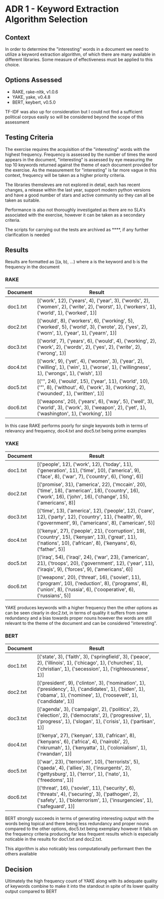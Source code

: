 # ADR 1 - Keyword Extraction Algorithm Selection

## Context

In order to determine the "interesting" words in a document we need to utilize a keyword extraction algorithm, of which there are many available in different libraries. Some measure of effectiveness must be applied to this choice.

## Options Assessed
* RAKE,  rake-nltk, v1.0.6
* YAKE, yake, v0.4.8
* BERT, keybert, v0.5.0

TF-IDF was also up for consideration but I could not find a sufficient political corpus easily so will be considered beyond the scope of this assessment

## Testing Criteria

The exercise requires the acquisition of the "interesting" words with the highest frequency. Frequency is assessed by the number of times the word appears in the document, "interesting" is assessed by eye measuring the top 10 keywords returned against the theme of each document provided for the exercise. As the measurement for "interesting" is far more vague in this context, frequency will be taken as a higher priority criteria.

The libraries themsleves are not explored in detail, each has recent changes, a release within the last year, support modern python versions and have a good number of stars and active community so they can all be taken as suitable.

Performance is also not thoroughly investigated as there are no SLA's associated with the exercise, however it can be taken as a secondary criteria.

The scripts for carrying out the tests are archived as ****, if any further clarification is needed

## Results

Results are formatted as [(a, b), ...) where a is the keyword and b is the frequency in the document 

### RAKE

| Document    | Result      |
| ----------- | ----------- |
| doc1.txt    | [('work', 12), ('years', 4), ('year', 3), ('words', 2), ('women', 2), ('write', 2), ('worst', 1), ('workers', 1), ('world', 1), ('worked', 1)]       |
| doc2.txt    | [('would', 8), ('workers', 6), ('working', 5), ('worked', 5), ('world', 3), ('wrote', 2), ('yes', 2), ('worn', 1), ('year', 1), ('yearn', 1)]       |
| doc3.txt    | [('world', 7), ('years', 6), ('would', 4), ('working', 2), ('work', 2), ('words', 2), ('yes', 2), ('write', 2), ('wrong', 1)]       |
| doc4.txt    | [('work', 9), ('yet', 4), ('women', 3), ('year', 2), ('willing', 1), ('win', 1), ('worse', 1), ('willingness', 1), ('wrongs', 1), ('wish', 1)]      |
| doc5.txt    | [('’', 24), ('would', 15), ('year', 11), ('world', 10), ('”', 8), ('without', 4), ('work', 3), ('working', 2), ('wounded', 1), ('written', 1)]       |
| doc6.txt    | [('weapons', 20), ('years', 6), ('way', 5), ('well', 3), ('world', 3), ('work', 3), ('weapon', 2), ('yet', 1), ('washington', 1), ('working', 1)]      |

In this case RAKE performs poorly for single keywords both in terms of relevancy and frequency, doc4.txt and doc5.txt being prime examples

### YAKE

| Document    | Result |
| ----------- | ----------- |
| doc1.txt    | [('people', 12), ('work', 12), ('today', 11), ('generation', 11), ('time', 10), ('america', 9), ('face', 8), ('war', 7), ('country', 6), ('long', 6)]       |
| doc2.txt    | [('promise', 31), ('america', 22), ('mccain', 20), ('time', 18), ('american', 18), ('country', 16), ('work', 16), ('john', 16), ('change', 15), ('americans', 8)]        |
| doc3.txt    | [('time', 13), ('america', 12), ('people', 12), ('care', 12), ('party', 12), ('country', 11), ('health', 9), ('government', 9), ('americans', 8), ('american', 5)]     |
| doc4.txt    | [('kenya', 27), ('people', 21), ('corruption', 19), ('country', 15), ('kenyan', 13), ('great', 11), ('nations', 10), ('african', 8), ('kenyans', 6), ('father', 5)]        |
| doc5.txt    | [('iraq', 54), ('iraqi', 24), ('war', 23), ('american', 21), ('troops', 20), ('government', 12), ('year', 11), ('iraqis', 9), ('forces', 9), ('americans', 6)]       |
| doc6.txt    | [('weapons', 20), ('threat', 16), ('soviet', 11), ('program', 10), ('reduction', 8), ('programs', 8), ('union', 8), ('russia', 6), ('cooperative', 6), ('russians', 5)]        |

YAKE produces keywords with a higher frequency then the other options as can be seen clearly in doc2.txt, in terms of quality it suffers from some redundancy and a bias towards proper nouns however the words are still relevant to the theme of the document and can be considered "interesting".

### BERT

| Document    | Result |
| ----------- | ----------- |
| doc1.txt    | [('state', 3), ('faith', 3), ('springfield', 3), ('peace', 2), ('illinois', 1), ('chicago', 1), ('churches', 1), ('christian', 1), ('secession', 1), ('righteousness', 1)]       |
| doc2.txt    | [('president', 9), ('clinton', 3), ('nomination', 1), ('presidency', 1), ('candidates', 1), ('biden', 1), ('obama', 1), ('nominee', 1), ('roosevelt', 1), ('candidate', 1)]        |
| doc3.txt    | [('agenda', 3), ('campaign', 2), ('politics', 2), ('election', 2), ('democrats', 2), ('progressive', 1), ('progress', 1), ('slogan', 1), ('crisis', 1), ('partisan', 1)]       |
| doc4.txt    | [('kenya', 27), ('kenyan', 13), ('african', 8), ('kenyans', 6), ('africa', 4), ('nairobi', 2), ('nkrumah', 1), ('kenyatta', 1), ('colonialism', 1), ('rwandan', 1)]        |
| doc5.txt    | [('war', 23), ('terrorism', 10), ('terrorists', 5), ('qaeda', 4), ('allies', 3), ('insurgents', 2), ('gettysburg', 1), ('terror', 1), ('nato', 1), ('freedoms', 1)]       |
| doc6.txt    | [('threat', 16), ('soviet', 11), ('security', 6), ('threats', 4), ('securing', 3), ('pathogen', 2), ('safety', 1), ('bioterrorism', 1), ('insurgencies', 1), ('safeguard', 1)]        |

BERT strongly succeeds in terms of generating interesting output with the words being topical and there being less redundancy and proper nouns compared to the other options, doc5.txt being exemplary however it fails on the frequency criteria producing far less frequent results which is especially noticable in the results for doc1.txt and doc2.txt.

This algorithm is also noticably less computationally performant then the others available

## Decision

Ultimately the high frequency count of YAKE along with its adequate quality of keywords combine to make it into the standout in spite of its lower quality output compared to BERT